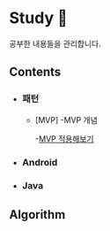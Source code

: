 # Study :green_book:
공부한 내용들을 관리합니다.

## Contents 
- ### 패턴

  - [MVP]
    -MVP 개념 

    -[MVP 적용해보기](https://github.com/leebyungchangPort/study/tree/master/mvp/MvpExam)

- ### Android

- ### Java



## Algorithm 
